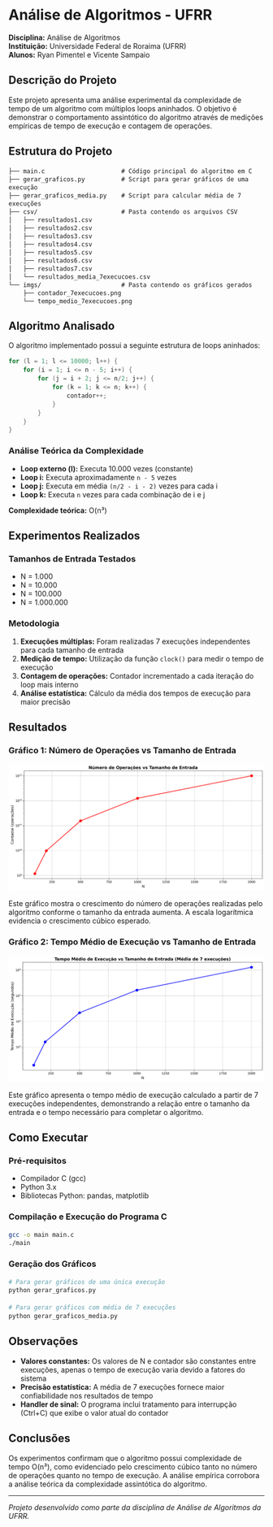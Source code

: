 # Análise de Algoritmos - UFRR

**Disciplina:** Análise de Algoritmos  
**Instituição:** Universidade Federal de Roraima (UFRR)  
**Alunos:** Ryan Pimentel e Vicente Sampaio

## Descrição do Projeto

Este projeto apresenta uma análise experimental da complexidade de tempo de um algoritmo com múltiplos loops aninhados. O objetivo é demonstrar o comportamento assintótico do algoritmo através de medições empíricas de tempo de execução e contagem de operações.

## Estrutura do Projeto

```
├── main.c                     # Código principal do algoritmo em C
├── gerar_graficos.py          # Script para gerar gráficos de uma execução
├── gerar_graficos_media.py    # Script para calcular média de 7 execuções
├── csv/                       # Pasta contendo os arquivos CSV
│   ├── resultados1.csv
│   ├── resultados2.csv
│   ├── resultados3.csv
│   ├── resultados4.csv
│   ├── resultados5.csv
│   ├── resultados6.csv
│   ├── resultados7.csv
│   └── resultados_media_7execucoes.csv
└── imgs/                      # Pasta contendo os gráficos gerados
    ├── contador_7execucoes.png
    └── tempo_medio_7execucoes.png
```

## Algoritmo Analisado

O algoritmo implementado possui a seguinte estrutura de loops aninhados:

```c
for (l = 1; l <= 10000; l++) {
    for (i = 1; i <= n - 5; i++) {
        for (j = i + 2; j <= n/2; j++) {
            for (k = 1; k <= n; k++) {
                contador++;
            }
        }
    }
}
```

### Análise Teórica da Complexidade

- **Loop externo (l):** Executa 10.000 vezes (constante)
- **Loop i:** Executa aproximadamente `n - 5` vezes
- **Loop j:** Executa em média `(n/2 - i - 2)` vezes para cada i
- **Loop k:** Executa `n` vezes para cada combinação de i e j

**Complexidade teórica:** O(n³)

## Experimentos Realizados

### Tamanhos de Entrada Testados
- N = 1.000
- N = 10.000  
- N = 100.000
- N = 1.000.000

### Metodologia
1. **Execuções múltiplas:** Foram realizadas 7 execuções independentes para cada tamanho de entrada
2. **Medição de tempo:** Utilização da função `clock()` para medir o tempo de execução
3. **Contagem de operações:** Contador incrementado a cada iteração do loop mais interno
4. **Análise estatística:** Cálculo da média dos tempos de execução para maior precisão

## Resultados

### Gráfico 1: Número de Operações vs Tamanho de Entrada
![Número de Operações](imgs/contador_7execucoes.png)

Este gráfico mostra o crescimento do número de operações realizadas pelo algoritmo conforme o tamanho da entrada aumenta. A escala logarítmica evidencia o crescimento cúbico esperado.

### Gráfico 2: Tempo Médio de Execução vs Tamanho de Entrada
![Tempo Médio de Execução](imgs/tempo_medio_7execucoes.png)

Este gráfico apresenta o tempo médio de execução calculado a partir de 7 execuções independentes, demonstrando a relação entre o tamanho da entrada e o tempo necessário para completar o algoritmo.

## Como Executar

### Pré-requisitos
- Compilador C (gcc)
- Python 3.x
- Bibliotecas Python: pandas, matplotlib

### Compilação e Execução do Programa C
```bash
gcc -o main main.c
./main
```

### Geração dos Gráficos
```bash
# Para gerar gráficos de uma única execução
python gerar_graficos.py

# Para gerar gráficos com média de 7 execuções
python gerar_graficos_media.py
```

## Observações

- **Valores constantes:** Os valores de N e contador são constantes entre execuções, apenas o tempo de execução varia devido a fatores do sistema
- **Precisão estatística:** A média de 7 execuções fornece maior confiabilidade nos resultados de tempo
- **Handler de sinal:** O programa inclui tratamento para interrupção (Ctrl+C) que exibe o valor atual do contador

## Conclusões

Os experimentos confirmam que o algoritmo possui complexidade de tempo O(n³), como evidenciado pelo crescimento cúbico tanto no número de operações quanto no tempo de execução. A análise empírica corrobora a análise teórica da complexidade assintótica do algoritmo.

---

*Projeto desenvolvido como parte da disciplina de Análise de Algoritmos da UFRR.*
